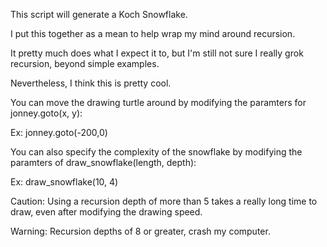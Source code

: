 This script will generate a Koch Snowflake.

I put this together as a mean to help wrap my mind around recursion.

It pretty much does what I expect it to, but I'm still not sure I really grok recursion, beyond simple examples.

Nevertheless, I think this is pretty cool.

You can move the drawing turtle around by modifying the paramters for jonney.goto(x, y):

Ex: jonney.goto(-200,0)

You can also specify the complexity of the snowflake by modifying the paramters of draw_snowflake(length, depth): 

Ex: draw_snowflake(10, 4)

Caution: Using a recursion depth of more than 5 takes a really long time to draw, even after modifying the drawing speed.


Warning: Recursion depths of 8 or greater, crash my computer.

